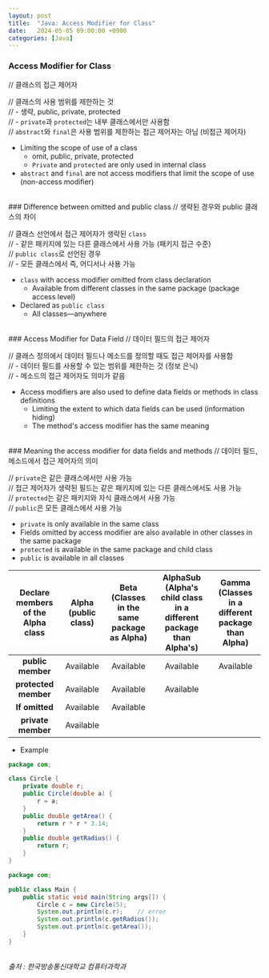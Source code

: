 ```yaml
---
layout: post
title:  "Java: Access Modifier for Class"
date:   2024-05-05 09:00:00 +0900
categories: [Java]
---
```


### Access Modifier for Class   
// 클래스의 접근 제어자   
   
// 클래스의 사용 범위를 제한하는 것   
// - 생략, public, private, protected   
// - `private`과 `protected`는 내부 클래스에서만 사용함   
// `abstract`와 `final`은 사용 범위를 제한하는 접근 제어자는 아님 (비접근 제어자)   
- Limiting the scope of use of a class   
  - omit, public, private, protected   
  - `Private` and `protected` are only used in internal class   
- `abstract` and `final` are not access modifiers that limit the scope of use (non-access modifier)   
   
<br />
### Difference between omitted and public class   
// 생략된 경우와 public 클래스의 차이   
   
// 클래스 선언에서 접근 제어자가 생략된 `class`   
// - 같은 패키지에 있는 다른 클래스에서 사용 가능 (패키지 접근 수준)   
// `public class`로 선언된 경우   
// - 모든 클래스에서 즉, 어디서나 사용 가능   
- `class` with access modifier omitted from class declaration   
  - Available from different classes in the same package (package access level)   
- Declared as `public class`   
  - All classes—anywhere   
   
<br />
### Access Modifier for Data Field   
// 데이터 필드의 접근 제어자   
   
// 클래스 정의에서 데이터 필드나 메소드를 정의할 때도 접근 제어자를 사용함   
// - 데이터 필드를 사용할 수 있는 범위를 제한하는 것 (정보 은닉)   
// - 메소드의 접근 제어자도 의미가 같음   
- Access modifiers are also used to define data fields or methods in class definitions   
  - Limiting the extent to which data fields can be used (information hiding)   
  - The method's access modifier has the same meaning   
   
<br />
### Meaning the access modifier for data fields and methods   
// 데이터 필드, 메소드에서 접근 제어자의 의미   
   
// `private`은 같은 클래스에서만 사용 가능   
// 접근 제어자가 생략된 필드는 같은 패키지에 있는 다른 클래스에서도 사용 가능   
// `protected`는 같은 패키지와 자식 클래스에서 사용 가능   
// `public`은 모든 클래스에서 사용 가능   
- `private` is only available in the same class   
- Fields omitted by access modifier are also available in other classes in the same package   
- `protected` is available in the same package and child class   
- `public` is available in all classes   
   
|Declare members of the Alpha class|Alpha<br />(public class)|Beta<br />(Classes in the same package as Alpha)|AlphaSub<br />(Alpha's child class in a different package than Alpha's)|Gamma<br />(Classes in a different package than Alpha)|
|:---:|:---:|:---:|:---:|:---:|
|<b>public member</b>|Available|Available|Available|Available|
|<b>protected member</b>|Available|Available|Available||
|<b>If omitted</b>|Available|Available|||
|<b>private member</b>|Available||||
   
- Example   
   
```java
package com;

class Circle {
    private double r;
    public Circle(double a) {
        r = a;
    }
    public double getArea() {
        return r * r * 3.14;
    }
    public double getRadius() {
        return r;
    }
}
```
   
```java
package com;

public class Main {
    public static void main(String args[]) {
        Circle c = new Circle(5);
        System.out.println(c.r);    // error
        System.out.println(c.getRadius());
        System.out.println(c.getArea());
    }
}
```
   
<br />
<cite>출처 : 한국방송통신대학교 컴퓨터과학과</cite>
